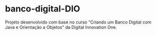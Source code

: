 # banco-digital-DIO
Projeto desenvolvido com base no curso "Criando um Banco Digital com Java e Orientação a Objetos" da Digital Innovation One.
